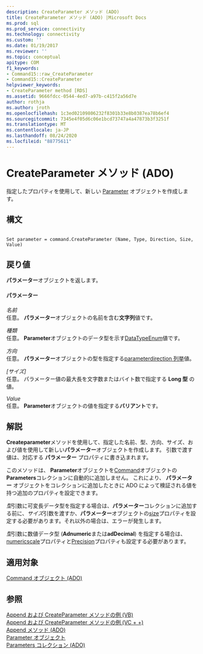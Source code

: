 ```yaml
---
description: CreateParameter メソッド (ADO)
title: CreateParameter メソッド (ADO) |Microsoft Docs
ms.prod: sql
ms.prod_service: connectivity
ms.technology: connectivity
ms.custom: ''
ms.date: 01/19/2017
ms.reviewer: ''
ms.topic: conceptual
apitype: COM
f1_keywords:
- Command15::raw_CreateParameter
- Command15::CreateParameter
helpviewer_keywords:
- CreateParameter method [RDS]
ms.assetid: 9666fdcc-0544-4ed7-a97b-c415f2a56d7e
author: rothja
ms.author: jroth
ms.openlocfilehash: 1c3ed02109806232f8301b33e8b0387ea78b6ef4
ms.sourcegitcommit: 7345e4f05d6c06e1bcd73747a4a47873b3f3251f
ms.translationtype: MT
ms.contentlocale: ja-JP
ms.lasthandoff: 08/24/2020
ms.locfileid: "88775611"
---
```

# <a name="createparameter-method-ado"></a>CreateParameter メソッド (ADO)
指定したプロパティを使用して、新しい [Parameter](./parameter-object.md) オブジェクトを作成します。  
  
## <a name="syntax"></a>構文  
  
```  
  
Set parameter = command.CreateParameter (Name, Type, Direction, Size, Value)  
```  
  
## <a name="return-value"></a>戻り値  
 **パラメーター**オブジェクトを返します。  
  
#### <a name="parameters"></a>パラメーター  
 *名前*  
 任意。 **パラメーター**オブジェクトの名前を含む**文字列**値です。  
  
 *種類*  
 任意。 **Parameter**オブジェクトのデータ型を示す[DataTypeEnum](./datatypeenum.md)値です。  
  
 *方向*  
 任意。 **パラメーター**オブジェクトの型を指定する[parameterdirection 列挙](./parameterdirectionenum.md)値。  
  
 *[サイズ]*  
 任意。 パラメーター値の最大長を文字数またはバイト数で指定する **Long 型** の値。  
  
 *Value*  
 任意。 **Parameter**オブジェクトの値を指定する**バリアント**です。  
  
## <a name="remarks"></a>解説  
 **Createparameter**メソッドを使用して、指定した名前、型、方向、サイズ、および値を使用して新しい**パラメーター**オブジェクトを作成します。 引数で渡す値は、対応する **パラメーター** プロパティに書き込まれます。  
  
 このメソッドは、 **Parameter**オブジェクトを[Command](./command-object-ado.md)オブジェクトの**Parameters**コレクションに自動的に追加しません。 これにより、 **パラメーター** オブジェクトをコレクションに追加したときに ADO によって検証される値を持つ追加のプロパティを設定できます。  
  
 *型*引数に可変長データ型を指定する場合は、**パラメーター**コレクションに追加する前に、*サイズ*引数を渡すか、**パラメーター**オブジェクトの[size](./size-property-ado-parameter.md)プロパティを設定する必要があります。それ以外の場合は、エラーが発生します。  
  
 *型*引数に数値データ型 (**Adnumeric**または**adDecimal**) を指定する場合は、 [numericscale](./numericscale-property-ado.md)プロパティと[Precision](./precision-property-ado.md)プロパティも設定する必要があります。  
  
## <a name="applies-to"></a>適用対象  
 [Command オブジェクト (ADO)](./command-object-ado.md)  
  
## <a name="see-also"></a>参照  
 [Append および CreateParameter メソッドの例 (VB)](./append-and-createparameter-methods-example-vb.md)   
 [Append および CreateParameter メソッドの例 (VC + +)](./append-and-createparameter-methods-example-vc.md)   
 [Append メソッド (ADO)](./append-method-ado.md)   
 [Parameter オブジェクト](./parameter-object.md)   
 [Parameters コレクション (ADO)](./parameters-collection-ado.md)